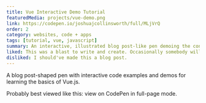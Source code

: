 ```yaml
---
title: Vue Interactive Demo Tutorial
featuredMedia: projects/vue-demo.png
link: https://codepen.io/joshuajcollinsworth/full/MLjVrQ
order: 2
category: websites, code + apps
tags: [tutorial, vue, javascript]
summary: An interactive, illustrated blog post-like pen demoing the concepts of Vue JS.
liked: This was a blast to write and create. Occasionally somebody will reach out to let me know they found it useful or I'll hear it recommended to Vue beginners, which is amazing.
disliked: I should've made this a blog post.
---
```


A blog post-shaped pen with interactive code examples and demos for learning the basics of Vue.js.

Probably best viewed like this: view on CodePen in full-page mode.
